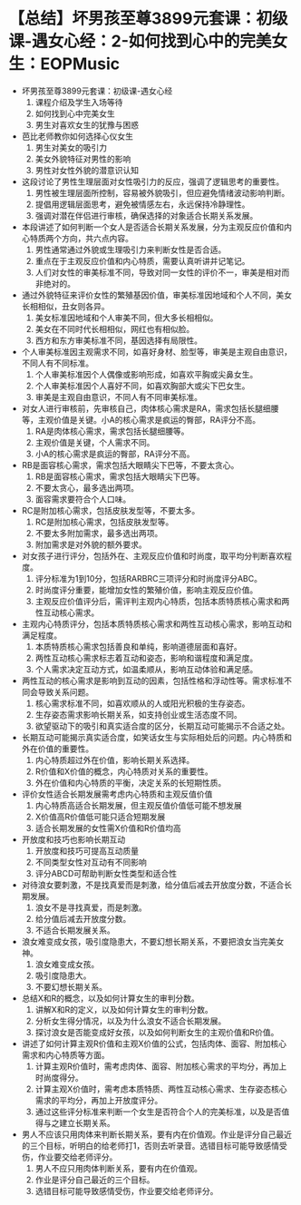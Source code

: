 # 【总结】坏男孩至尊3899元套课：初级课-遇女心经：2-如何找到心中的完美女生：EOPMusic

-   坏男孩至尊3899元套课：初级课-遇女心经
    1.  课程介绍及学生入场等待
    2.  如何找到心中完美女生
    3.  男生对喜欢女生的犹豫与困惑
-   芭比老师教你如何选择心仪女生
    1.  男生对美女的吸引力
    2.  美女外貌特征对男性的影响
    3.  男性对女性外貌的潜意识认知
-   这段讨论了男性生理层面对女性吸引力的反应，强调了逻辑思考的重要性。
    1.  男性被生理层面所控制，容易被外貌吸引，但应避免情绪波动影响判断。
    2.  提倡用逻辑层面思考，避免被情感左右，永远保持冷静理性。
    3.  强调对潜在伴侣进行审核，确保选择的对象适合长期关系发展。
-   本段讲述了如何判断一个女人是否适合长期关系发展，分为主观反应价值和内心特质两个方向，共六点内容。
    1.  男性通常通过外貌或生理吸引力来判断女性是否合适。
    2.  重点在于主观反应价值和内心特质，需要认真听讲并记笔记。
    3.  人们对女性的审美标准不同，导致对同一女性的评价不一，审美是相对而非绝对的。
-   通过外貌特征来评价女性的繁殖基因价值，审美标准因地域和个人不同，美女长相相似，丑女则各异。
    1.  美女标准因地域和个人审美不同，但大多长相相似。
    2.  美女在不同时代长相相似，网红也有相似脸。
    3.  西方和东方审美标准不同，基因选择有局限性。
-   个人审美标准因主观需求不同，如喜好身材、脸型等，审美是主观自由意识，不同人有不同标准。
    1.  个人审美标准因个人偶像或影响形成，如喜欢平胸或尖鼻女生。
    2.  个人审美标准因个人喜好不同，如喜欢胸部大或尖下巴女生。
    3.  审美是主观自由意识，不同人有不同审美标准。
-   对女人进行审核前，先审核自己，肉体核心需求是RA，需求包括长腿细腰等，主观价值是关键。小A的核心需求是疯运的臀部，RA评分不高。
    1.  RA是肉体核心需求，需求包括长腿细腰等。
    2.  主观价值是关键，个人需求不同。
    3.  小A的核心需求是疯运的臀部，RA评分不高。
-   RB是面容核心需求，需求包括大眼睛尖下巴等，不要太贪心。
    1.  RB是面容核心需求，需求包括大眼睛尖下巴等。
    2.  不要太贪心，最多选出两项。
    3.  面容需求要符合个人口味。
-   RC是附加核心需求，包括皮肤发型等，不要太多。
    1.  RC是附加核心需求，包括皮肤发型等。
    2.  不要太多附加需求，最多选出两项。
    3.  附加需求是对外貌的额外要求。
-   对女孩子进行评分，包括外在、主观反应价值和时尚度，取平均分判断喜欢程度。
    1.  评分标准为1到10分，包括RARBRC三项评分和时尚度评分ABC。
    2.  时尚度评分重要，能增加女性的繁殖价值，影响主观反应价值。
    3.  主观反应价值评分后，需评判主观内心特质，包括本质特质核心需求和两性互动核心需求。
-   主观内心特质评分，包括本质特质核心需求和两性互动核心需求，影响互动和满足程度。
    1.  本质特质核心需求包括善良和单纯，影响道德层面和喜好。
    2.  两性互动核心需求标志着互动和姿态，影响和谐程度和满足度。
    3.  个人需求决定互动方式，如温柔顺从，影响互动体验和满足感。
-   两性互动的核心需求是影响到互动的因素，包括性格和浮动性等。需求标准不同会导致关系问题。
    1.  核心需求标准不同，如喜欢顺从的人或阳光积极的生存姿态。
    2.  生存姿态需求影响长期关系，如支持创业或生活态度不同。
    3.  欲望驱动下的吸引和真实适合度的区分，长期互动可能揭示不合适之处。
-   长期互动可能揭示真实适合度，如笑话女生与实际相处后的问题。内心特质和外在价值的重要性。
    1.  内心特质超过外在价值，影响长期关系选择。
    2.  R价值和X价值的概念，内心特质对关系的重要性。
    3.  外在价值和内心特质的平衡，决定关系的长短期性质。
-   评价女性适合长期发展需考虑内心特质和主观反值价值
    1.  内心特质高适合长期发展，但主观反值价值低可能不想发展
    2.  X价值高R价值低可能只适合短期发展
    3.  适合长期发展的女性需X价值和R价值均高
-   开放度和技巧也影响长期互动
    1.  开放度和技巧可提高互动质量
    2.  不同类型女性对互动有不同影响
    3.  评分ABCD可帮助判断女性类型和适合性
-   对待浪女要刺激，不是找真爱而是刺激，给分值后减去开放度分数，不适合长期发展。
    1.  浪女不是寻找真爱，而是刺激。
    2.  给分值后减去开放度分数。
    3.  不适合长期发展关系。
-   浪女难变成女孩，吸引度隐患大，不要幻想长期关系，不要把浪女当完美女神。
    1.  浪女难变成女孩。
    2.  吸引度隐患大。
    3.  不要幻想长期关系。
-   总结X和R的概念，以及如何计算女生的审判分数。
    1.  讲解X和R的定义，以及如何计算女生的审判分数。
    2.  分析女生得分情况，以及为什么浪女不适合长期发展。
    3.  探讨浪女是否能变成好女孩，以及如何判断女生的主观价值和R价值。
-   讲述了如何计算主观R价值和主观X价值的公式，包括肉体、面容、附加核心需求和内心特质等方面。
    1.  计算主观R价值时，需考虑肉体、面容、附加核心需求的平均分，再加上时尚度得分。
    2.  计算主观X价值时，需考虑本质特质、两性互动核心需求、生存姿态核心需求的平均分，再加上开放度评分。
    3.  通过这些评分标准来判断一个女生是否符合个人的完美标准，以及是否值得与之建立长期关系。
-   男人不应该只用肉体来判断长期关系，要有内在价值观。作业是评分自己最近的三个目标，听明白的给老师打1，否则去听录音。选错目标可能导致感情受伤，作业要交给老师评分。
    1.  男人不应只用肉体判断关系，要有内在价值观。
    2.  作业是评分自己最近的三个目标。
    3.  选错目标可能导致感情受伤，作业要交给老师评分。